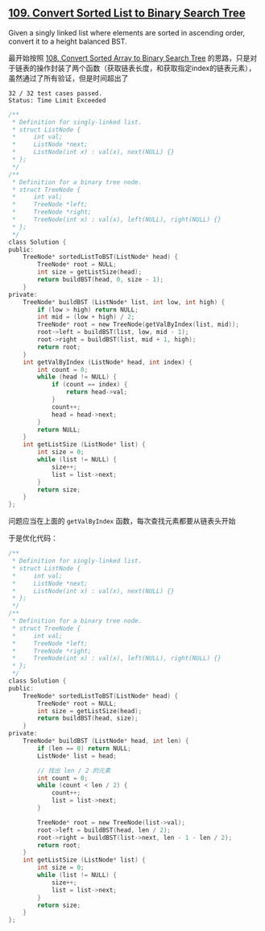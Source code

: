 ## [109. Convert Sorted List to Binary Search Tree](https://leetcode.com/problems/convert-sorted-list-to-binary-search-tree/?tab=Description)

Given a singly linked list where elements are sorted in ascending order, convert it to a height balanced BST.

最开始按照 [108. Convert Sorted Array to Binary Search Tree](https://leetcode.com/problems/convert-sorted-array-to-binary-search-tree/?tab=Description) 的思路，只是对于链表的操作封装了两个函数（获取链表长度，和获取指定index的链表元素），虽然通过了所有验证，但是时间超出了

```
32 / 32 test cases passed.
Status: Time Limit Exceeded
```

```c
/**
 * Definition for singly-linked list.
 * struct ListNode {
 *     int val;
 *     ListNode *next;
 *     ListNode(int x) : val(x), next(NULL) {}
 * };
 */
/**
 * Definition for a binary tree node.
 * struct TreeNode {
 *     int val;
 *     TreeNode *left;
 *     TreeNode *right;
 *     TreeNode(int x) : val(x), left(NULL), right(NULL) {}
 * };
 */
class Solution {
public:
    TreeNode* sortedListToBST(ListNode* head) {
        TreeNode* root = NULL;
        int size = getListSize(head);
        return buildBST(head, 0, size - 1);
    }
private:
    TreeNode* buildBST (ListNode* list, int low, int high) {
        if (low > high) return NULL;
        int mid = (low + high) / 2;
        TreeNode* root = new TreeNode(getValByIndex(list, mid));
        root->left = buildBST(list, low, mid - 1);
        root->right = buildBST(list, mid + 1, high);
        return root;
    }
    int getValByIndex (ListNode* head, int index) {
        int count = 0;
        while (head != NULL) {
            if (count == index) {
                return head->val;
            }
            count++;
            head = head->next;
        }
        return NULL;
    }
    int getListSize (ListNode* list) {
        int size = 0;
        while (list != NULL) {
            size++;
            list = list->next;
        }
        return size;
    }
};
```

问题应当在上面的 `getValByIndex` 函数，每次查找元素都要从链表头开始

于是优化代码：

```c
/**
 * Definition for singly-linked list.
 * struct ListNode {
 *     int val;
 *     ListNode *next;
 *     ListNode(int x) : val(x), next(NULL) {}
 * };
 */
/**
 * Definition for a binary tree node.
 * struct TreeNode {
 *     int val;
 *     TreeNode *left;
 *     TreeNode *right;
 *     TreeNode(int x) : val(x), left(NULL), right(NULL) {}
 * };
 */
class Solution {
public:
    TreeNode* sortedListToBST(ListNode* head) {
        TreeNode* root = NULL;
        int size = getListSize(head);
        return buildBST(head, size);
    }
private:
    TreeNode* buildBST (ListNode* head, int len) {
        if (len == 0) return NULL;
        ListNode* list = head;

        // 找出 len / 2 的元素
        int count = 0;
        while (count < len / 2) {
            count++;
            list = list->next;
        }

        TreeNode* root = new TreeNode(list->val);
        root->left = buildBST(head, len / 2);
        root->right = buildBST(list->next, len - 1 - len / 2);
        return root;
    }
    int getListSize (ListNode* list) {
        int size = 0;
        while (list != NULL) {
            size++;
            list = list->next;
        }
        return size;
    }
};
```